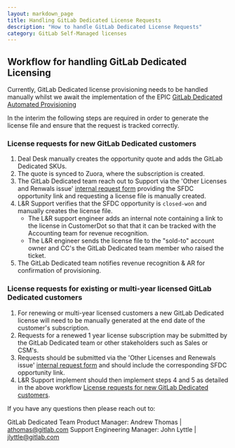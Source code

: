 ```yaml
---
layout: markdown_page
title: Handling GitLab Dedicated License Requests
description: "How to handle GitLab Dedicated License Requests"
category: GitLab Self-Managed licenses
---
```



## Workflow for handling GitLab Dedicated Licensing

Currently, GitLab Dedicated license provisioning needs to be handled manually whilst we await the implementation of the EPIC [GitLab Dedicated Automated Provisioning](https://gitlab.com/groups/gitlab-org/-/epics/8799)

In the interim the following steps are required in order to generate the license file and ensure that the request is tracked correctly.

### License requests for new GitLab Dedicated customers

1. Deal Desk manually creates the opportunity quote and adds the GitLab Dedicated SKUs.
1. The quote is synced to Zuora, where the subscription is created.
1. The GitLab Dedicated team reach out to Support via the 'Other Licenses and Renwals issue' [internal request form](https://gitlab-com.gitlab.io/support/internal-requests-form/) providing the SFDC opportunity link and requesting a license file is manually created.
1. L&R Support verifies that the SFDC opportunity is `closed-won` and manually creates the license file.
   - The L&R support engineer adds an internal note containing a link to the license in CustomerDot so that that it can be tracked with the Accounting team for revenue recognition.
   - The L&R engineer sends the license file to the "sold-to" account owner and CC's the GitLab Dedicated team member who raised the ticket.
1. The GitLab Dedicated team notifies revenue recognition & AR for confirmation of provisioning.

### License requests for existing or multi-year licensed GitLab Dedicated customers

1. For renewing or multi-year licensed customers a new GitLab Dedicated license will need to be manually generated at the end date of the customer's subscription.
1. Requests for a renewed 1 year license subscription may be submitted by the GitLab Dedicated team or other stakeholders such as Sales or CSM's.
1. Requests should be submitted via the 'Other Licenses and Renewals issue' [internal request form](https://gitlab-com.gitlab.io/support/internal-requests-form/) and should include the corresponding SFDC opportunity link.
1. L&R Support implement should then implement steps 4 and 5 as detailed in the above workflow [License requests for new GitLab Dedicated customers](https://about.gitlab.com/handbook/support/license-and-renewals/workflows/self-managed/how-to-handle-gitlab-dedicated-licensing.html#license-requests-for-existing-or-multi-year-licensed-gitLab-dedicated-customers).

If you have any questions then please reach out to:

GitLab Dedicated Team Product Manager: Andrew Thomas | <athomas@gitlab.com>
Support Engineering Manager: John Lyttle | <jlyttle@gitlab.com>  
